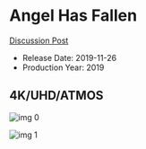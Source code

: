 # Angel Has Fallen

[Discussion Post](https://www.avsforum.com/threads/bass-eq-for-filtered-movies.2995212/post-58825108)

* Release Date: 2019-11-26
* Production Year: 2019

## 4K/UHD/ATMOS

![img 0](https://i.imgur.com/QtaXJWY.jpg)

![img 1](https://i.imgur.com/xRTUMrB.png)

